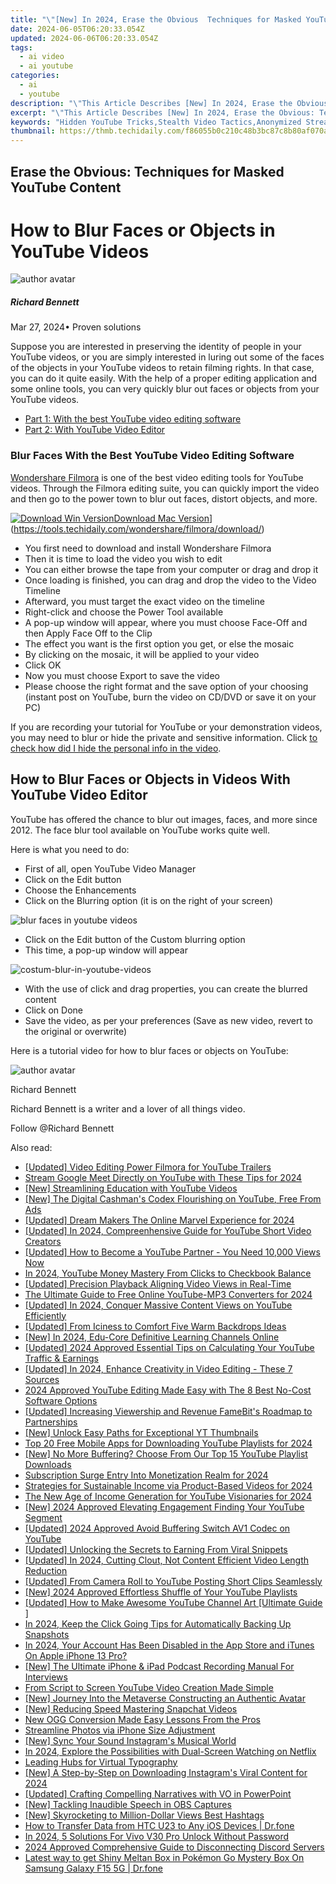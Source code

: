 ```yaml
---
title: "\"[New] In 2024, Erase the Obvious  Techniques for Masked YouTube Content\""
date: 2024-06-05T06:20:33.054Z
updated: 2024-06-06T06:20:33.054Z
tags:
  - ai video
  - ai youtube
categories:
  - ai
  - youtube
description: "\"This Article Describes [New] In 2024, Erase the Obvious: Techniques for Masked YouTube Content\""
excerpt: "\"This Article Describes [New] In 2024, Erase the Obvious: Techniques for Masked YouTube Content\""
keywords: "Hidden YouTube Tricks,Stealth Video Tactics,Anonymized Streaming,Covert Video Strategies,Masked YouTube Methods,Secret Content Techniques,Obscured Video Practices"
thumbnail: https://thmb.techidaily.com/f86055b0c210c48b3bc87c8b80af070af1138eb8ba02388288320b33c5951f16.jpeg
---
```


## Erase the Obvious: Techniques for Masked YouTube Content

# How to Blur Faces or Objects in YouTube Videos

![author avatar](https://images.wondershare.com/filmora/article-images/richard-bennett.jpg)

##### Richard Bennett

 Mar 27, 2024• Proven solutions

Suppose you are interested in preserving the identity of people in your YouTube videos, or you are simply interested in luring out some of the faces of the objects in your YouTube videos to retain filming rights. In that case, you can do it quite easily. With the help of a proper editing application and some online tools, you can very quickly blur out faces or objects from your YouTube videos.

* [Part 1: With the best YouTube video editing software](#part1)
* [Part 2: With YouTube Video Editor](#part2)

### Blur Faces With the Best YouTube Video Editing Software

[Wondershare Filmora](https://tools.techidaily.com/wondershare/filmora/download/) is one of the best video editing tools for YouTube videos. Through the Filmora editing suite, you can quickly import the video and then go to the power town to blur out faces, distort objects, and more.

[![Download Win Version](https://images.wondershare.com/filmora/guide/download-btn-win.jpg)](https://tools.techidaily.com/wondershare/filmora/download/)[Download Mac Version](https://images.wondershare.com/filmora/guide/download-btn-mac.jpg)](https://tools.techidaily.com/wondershare/filmora/download/)

* You first need to download and install Wondershare Filmora
* Then it is time to load the video you wish to edit
* You can either browse the tape from your computer or drag and drop it
* Once loading is finished, you can drag and drop the video to the Video Timeline
* Afterward, you must target the exact video on the timeline
* Right-click and choose the Power Tool available
* A pop-up window will appear, where you must choose Face-Off and then Apply Face Off to the Clip
* The effect you want is the first option you get, or else the mosaic
* By clicking on the mosaic, it will be applied to your video
* Click OK
* Now you must choose Export to save the video
* Please choose the right format and the save option of your choosing (instant post on YouTube, burn the video on CD/DVD or save it on your PC)

If you are recording your tutorial for YouTube or your demonstration videos, you may need to blur or hide the private and sensitive information. Click [to check how did I hide the personal info in the video](https://tools.techidaily.com/wondershare/filmora/download/).

## How to Blur Faces or Objects in Videos With YouTube Video Editor

YouTube has offered the chance to blur out images, faces, and more since 2012\. The face blur tool available on YouTube works quite well.

Here is what you need to do:

* First of all, open YouTube Video Manager
* Click on the Edit button
* Choose the Enhancements
* Click on the Blurring option (it is on the right of your screen)

![blur faces in youtube videos](https://images.wondershare.com/filmora/article-images/blur-faces-in-youtube-video.jpg)

* Click on the Edit button of the Custom blurring option
* This time, a pop-up window will appear

![costum-blur-in-youtube-videos](https://images.wondershare.com/filmora/article-images/costum-blur-in-youtube-videos.jpg)

* With the use of click and drag properties, you can create the blurred content
* Click on Done
* Save the video, as per your preferences (Save as new video, revert to the original or overwrite)

Here is a tutorial video for how to blur faces or objects on YouTube:

![author avatar](https://images.wondershare.com/filmora/article-images/richard-bennett.jpg)

Richard Bennett

Richard Bennett is a writer and a lover of all things video.

Follow @Richard Bennett

<span class="atpl-alsoreadstyle">Also read:</span>
<div><ul>
<li><a href="https://facebook-record-videos.techidaily.com/updated-video-editing-power-filmora-for-youtube-trailers/"><u>[Updated] Video Editing Power  Filmora for YouTube Trailers</u></a></li>
<li><a href="https://facebook-record-videos.techidaily.com/stream-google-meet-directly-on-youtube-with-these-tips-for-2024/"><u>Stream Google Meet Directly on YouTube with These Tips for 2024</u></a></li>
<li><a href="https://facebook-record-videos.techidaily.com/new-streamlining-education-with-youtube-videos/"><u>[New] Streamlining Education with YouTube Videos</u></a></li>
<li><a href="https://facebook-record-videos.techidaily.com/new-the-digital-cashmans-codex-flourishing-on-youtube-free-from-ads/"><u>[New] The Digital Cashman's Codex  Flourishing on YouTube, Free From Ads</u></a></li>
<li><a href="https://facebook-record-videos.techidaily.com/updated-dream-makers-the-online-marvel-experience-for-2024/"><u>[Updated] Dream Makers  The Online Marvel Experience for 2024</u></a></li>
<li><a href="https://facebook-record-videos.techidaily.com/updated-in-2024-compreenhensive-guide-for-youtube-short-video-creators/"><u>[Updated] In 2024, Compreenhensive Guide for YouTube Short Video Creators</u></a></li>
<li><a href="https://facebook-record-videos.techidaily.com/updated-how-to-become-a-youtube-partner-you-need-10000-views-now/"><u>[Updated] How to Become a YouTube Partner - You Need 10,000 Views Now</u></a></li>
<li><a href="https://facebook-record-videos.techidaily.com/in-2024-youtube-money-mastery-from-clicks-to-checkbook-balance/"><u>In 2024, YouTube Money Mastery  From Clicks to Checkbook Balance</u></a></li>
<li><a href="https://facebook-record-videos.techidaily.com/updated-precision-playback-aligning-video-views-in-real-time/"><u>[Updated] Precision Playback  Aligning Video Views in Real-Time</u></a></li>
<li><a href="https://facebook-record-videos.techidaily.com/the-ultimate-guide-to-free-online-youtube-mp3-converters-for-2024/"><u>The Ultimate Guide to Free Online YouTube-MP3 Converters for 2024</u></a></li>
<li><a href="https://facebook-record-videos.techidaily.com/updated-in-2024-conquer-massive-content-views-on-youtube-efficiently/"><u>[Updated] In 2024, Conquer Massive Content Views on YouTube Efficiently</u></a></li>
<li><a href="https://facebook-record-videos.techidaily.com/updated-from-iciness-to-comfort-five-warm-backdrops-ideas/"><u>[Updated] From Iciness to Comfort  Five Warm Backdrops Ideas</u></a></li>
<li><a href="https://facebook-record-videos.techidaily.com/new-in-2024-edu-core-definitive-learning-channels-online/"><u>[New] In 2024, Edu-Core  Definitive Learning Channels Online</u></a></li>
<li><a href="https://facebook-record-videos.techidaily.com/updated-2024-approved-essential-tips-on-calculating-your-youtube-traffic-and-earnings/"><u>[Updated] 2024 Approved  Essential Tips on Calculating Your YouTube Traffic & Earnings</u></a></li>
<li><a href="https://facebook-record-videos.techidaily.com/updated-in-2024-enhance-creativity-in-video-editing-these-7-sources/"><u>[Updated] In 2024, Enhance Creativity in Video Editing - These 7 Sources</u></a></li>
<li><a href="https://facebook-record-videos.techidaily.com/2024-approved-youtube-editing-made-easy-with-the-8-best-no-cost-software-options/"><u>2024 Approved  YouTube Editing Made Easy with The 8 Best No-Cost Software Options</u></a></li>
<li><a href="https://facebook-record-videos.techidaily.com/updated-increasing-viewership-and-revenue-famebits-roadmap-to-partnerships/"><u>[Updated] Increasing Viewership and Revenue  FameBit's Roadmap to Partnerships</u></a></li>
<li><a href="https://facebook-record-videos.techidaily.com/new-unlock-easy-paths-for-exceptional-yt-thumbnails/"><u>[New] Unlock Easy Paths for Exceptional YT Thumbnails</u></a></li>
<li><a href="https://facebook-record-videos.techidaily.com/top-20-free-mobile-apps-for-downloading-youtube-playlists-for-2024/"><u>Top 20 Free Mobile Apps for Downloading YouTube Playlists for 2024</u></a></li>
<li><a href="https://facebook-record-videos.techidaily.com/new-no-more-buffering-choose-from-our-top-15-youtube-playlist-downloads/"><u>[New] No More Buffering? Choose From Our Top 15 YouTube Playlist Downloads</u></a></li>
<li><a href="https://facebook-record-videos.techidaily.com/subscription-surge-entry-into-monetization-realm-for-2024/"><u>Subscription Surge  Entry Into Monetization Realm for 2024</u></a></li>
<li><a href="https://facebook-record-videos.techidaily.com/strategies-for-sustainable-income-via-product-based-videos-for-2024/"><u>Strategies for Sustainable Income via Product-Based Videos for 2024</u></a></li>
<li><a href="https://facebook-record-videos.techidaily.com/the-new-age-of-income-generation-for-youtube-visionaries-for-2024/"><u>The New Age of Income Generation for YouTube Visionaries for 2024</u></a></li>
<li><a href="https://facebook-record-videos.techidaily.com/new-2024-approved-elevating-engagement-finding-your-youtube-segment/"><u>[New] 2024 Approved  Elevating Engagement  Finding Your YouTube Segment</u></a></li>
<li><a href="https://facebook-record-videos.techidaily.com/updated-2024-approved-avoid-buffering-switch-av1-codec-on-youtube/"><u>[Updated] 2024 Approved  Avoid Buffering  Switch AV1 Codec on YouTube</u></a></li>
<li><a href="https://facebook-record-videos.techidaily.com/updated-unlocking-the-secrets-to-earning-from-viral-snippets/"><u>[Updated] Unlocking the Secrets to Earning From Viral Snippets</u></a></li>
<li><a href="https://facebook-record-videos.techidaily.com/updated-in-2024-cutting-clout-not-content-efficient-video-length-reduction/"><u>[Updated] In 2024, Cutting Clout, Not Content  Efficient Video Length Reduction</u></a></li>
<li><a href="https://facebook-record-videos.techidaily.com/updated-from-camera-roll-to-youtube-posting-short-clips-seamlessly/"><u>[Updated] From Camera Roll to YouTube  Posting Short Clips Seamlessly</u></a></li>
<li><a href="https://facebook-record-videos.techidaily.com/new-2024-approved-effortless-shuffle-of-your-youtube-playlists/"><u>[New] 2024 Approved  Effortless Shuffle of Your YouTube Playlists</u></a></li>
<li><a href="https://facebook-record-videos.techidaily.com/updated-how-to-make-awesome-youtube-channel-art-ultimate-guide/"><u>[Updated] How to Make Awesome YouTube Channel Art [Ultimate Guide ]</u></a></li>
<li><a href="https://snapchat-videos.techidaily.com/in-2024-keep-the-click-going-tips-for-automatically-backing-up-snapshots/"><u>In 2024, Keep the Click Going  Tips for Automatically Backing Up Snapshots</u></a></li>
<li><a href="https://apple-account.techidaily.com/in-2024-your-account-has-been-disabled-in-the-app-store-and-itunes-on-apple-iphone-13-pro-by-drfone-ios/"><u>In 2024, Your Account Has Been Disabled in the App Store and iTunes On Apple iPhone 13 Pro?</u></a></li>
<li><a href="https://some-approaches.techidaily.com/new-the-ultimate-iphone-and-ipad-podcast-recording-manual-for-interviews/"><u>[New] The Ultimate iPhone & iPad Podcast Recording Manual For Interviews</u></a></li>
<li><a href="https://youtube-clips.techidaily.com/from-script-to-screen-youtube-video-creation-made-simple/"><u>From Script to Screen  YouTube Video Creation Made Simple</u></a></li>
<li><a href="https://extra-skills.techidaily.com/new-journey-into-the-metaverse-constructing-an-authentic-avatar/"><u>[New] Journey Into the Metaverse  Constructing an Authentic Avatar</u></a></li>
<li><a href="https://snapchat-videos.techidaily.com/new-reducing-speed-mastering-snapchat-videos/"><u>[New] Reducing Speed  Mastering Snapchat Videos</u></a></li>
<li><a href="https://smart-video-editing.techidaily.com/new-ogg-conversion-made-easy-lessons-from-the-pros/"><u>New OGG Conversion Made Easy Lessons From the Pros</u></a></li>
<li><a href="https://extra-hints.techidaily.com/streamline-photos-via-iphone-size-adjustment/"><u>Streamline Photos via iPhone Size Adjustment</u></a></li>
<li><a href="https://instagram-videos.techidaily.com/new-sync-your-sound-instagrams-musical-world/"><u>[New] Sync Your Sound  Instagram's Musical World</u></a></li>
<li><a href="https://some-techniques.techidaily.com/in-2024-explore-the-possibilities-with-dual-screen-watching-on-netflix/"><u>In 2024, Explore the Possibilities with Dual-Screen Watching on Netflix</u></a></li>
<li><a href="https://extra-tips.techidaily.com/leading-hubs-for-virtual-typography/"><u>Leading Hubs for Virtual Typography</u></a></li>
<li><a href="https://instagram-video-recordings.techidaily.com/new-a-step-by-step-on-downloading-instagrams-viral-content-for-2024/"><u>[New] A Step-by-Step on Downloading Instagram's Viral Content for 2024</u></a></li>
<li><a href="https://remote-screen-capture.techidaily.com/updated-crafting-compelling-narratives-with-vo-in-powerpoint/"><u>[Updated] Crafting Compelling Narratives with VO in PowerPoint</u></a></li>
<li><a href="https://remote-screen-capture.techidaily.com/new-tackling-inaudible-speech-in-obs-captures/"><u>[New] Tackling Inaudible Speech in OBS Captures</u></a></li>
<li><a href="https://youtube-help.techidaily.com/new-skyrocketing-to-million-dollar-views-best-hashtags/"><u>[New] Skyrocketing to Million-Dollar Views  Best Hashtags</u></a></li>
<li><a href="https://android-transfer.techidaily.com/how-to-transfer-data-from-htc-u23-to-any-ios-devices-drfone-by-drfone-transfer-from-android-transfer-from-android/"><u>How to Transfer Data from HTC U23 to Any iOS Devices | Dr.fone</u></a></li>
<li><a href="https://unlock-android.techidaily.com/in-2024-5-solutions-for-vivo-v30-pro-unlock-without-password-by-drfone-android/"><u>In 2024, 5 Solutions For Vivo V30 Pro Unlock Without Password</u></a></li>
<li><a href="https://discord-videos.techidaily.com/2024-approved-comprehensive-guide-to-disconnecting-discord-servers/"><u>2024 Approved  Comprehensive Guide to Disconnecting Discord Servers</u></a></li>
<li><a href="https://change-location.techidaily.com/latest-way-to-get-shiny-meltan-box-in-pokemon-go-mystery-box-on-samsung-galaxy-f15-5g-drfone-by-drfone-virtual-android/"><u>Latest way to get Shiny Meltan Box in Pokémon Go Mystery Box On Samsung Galaxy F15 5G | Dr.fone</u></a></li>
</ul></div>

<ins class="adsbygoogle"
      style="display:block"
      data-ad-client="ca-pub-7571918770474297"
      data-ad-slot="8358498916"
      data-ad-format="auto"
      data-full-width-responsive="true"></ins>